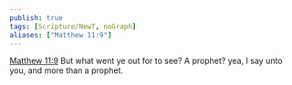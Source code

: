 ```yaml
---
publish: true
tags: [Scripture/NewT, noGraph]
aliases: ["Matthew 11:9"]
---
```

[Matthew 11:9](https://churchofjesuschrist.org/study/scriptures/nt/matt/11?lang=eng&id=p9#p9) But what went ye out for to see? A prophet? yea, I say unto you, and more than a prophet.
